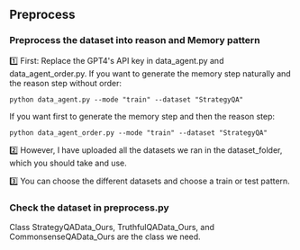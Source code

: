 ## Preprocess

### Preprocess the dataset into reason and Memory pattern
1️⃣ First: Replace the GPT4's API key in data_agent.py and data_agent_order.py.
If you want to generate the memory step naturally and the reason step without order:
```
python data_agent.py --mode "train" --dataset "StrategyQA"
```
If you want first to generate the memory step and then the reason step:
```
python data_agent_order.py --mode "train" --dataset "StrategyQA"
```
2️⃣ However, I have uploaded all the datasets we ran in the dataset_folder, which you should take and use.

3️⃣ You can choose the different datasets and choose a train or test pattern.

### Check the dataset in preprocess.py
Class StrategyQAData_Ours, TruthfulQAData_Ours, and CommonsenseQAData_Ours are the class we need.
